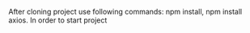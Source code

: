 After cloning project use following commands: npm install, npm install axios.
In order to start project
